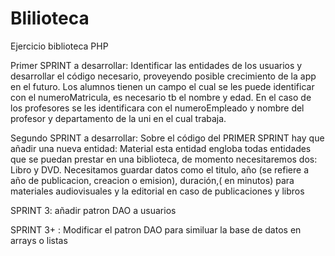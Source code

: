# Blilioteca
Ejercicio biblioteca PHP

Primer SPRINT a desarrollar: Identificar las entidades de los usuarios y desarrollar el código necesario, proveyendo posible crecimiento de la app en el futuro. Los alumnos tienen un campo el cual se les puede identificar con el numeroMatricula, es necesario tb el nombre y edad. En el caso de los profesores se les identificara con el numeroEmpleado y nombre del profesor y departamento de la uni en el cual trabaja.


Segundo  SPRINT a desarrollar: Sobre el código del PRIMER SPRINT hay que añadir una nueva entidad: Material esta entidad engloba todas entidades que se puedan prestar en una biblioteca, de momento necesitaremos dos: Libro y DVD. Necesitamos guardar datos como el titulo, año (se refiere a año de publicacion, creacion o emision), duración,( en minutos) para materiales audiovisuales y la editorial en caso de publicaciones y libros


SPRINT 3: añadir patron DAO a usuarios

SPRINT 3+ : Modificar el patron DAO para similuar la base de datos en arrays o listas
